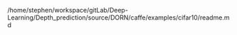 /home/stephen/workspace/gitLab/Deep-Learning/Depth_prediction/source/DORN/caffe/examples/cifar10/readme.md